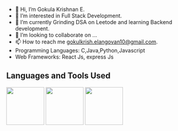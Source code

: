 - 👋 Hi, I’m Gokula Krishnan E.
- 👀 I’m interested in Full Stack Development.
- 🌱 I’m currently Grinding DSA on Leetode and learning Backend development.
- 💞️ I’m looking to collaborate on ...
- 📫 How to reach me gokulkrish.elangovan10@gmail.com.
- Programming Languages: C,Java,Python,Javascript
- Web Frameworks: React Js, express Js

<!---
GokulKrishnan10/GokulKrishnan10 is a ✨ special ✨ repository because its `README.md` (this file) appears on your GitHub profile.
You can click the Preview link to take a look at your changes.
--->
## Languages and Tools Used
<p float="left">
  <img src="https://www.freepnglogos.com/uploads/linux-png/linux-tux-logo-png-transparent-svg-vector-bie-supply-14.png" width="100" />
  <img src="https://upload.wikimedia.org/wikipedia/commons/6/6a/JavaScript-logo.png" width="100" />
  <img src="https://brandslogos.com/wp-content/uploads/images/large/java-logo-1.png" width="100" />
</p>
